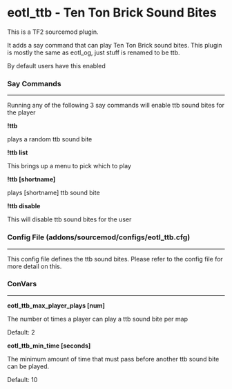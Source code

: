 # eotl_ttb - Ten Ton Brick Sound Bites

This is a TF2 sourcemod plugin.

It adds a say command that can play Ten Ton Brick sound bites.  This plugin is mostly the same as eotl_og, just stuff is renamed to be ttb.

By default users have this enabled

### Say Commands
<hr>

Running any of the following 3 say commands will enable ttb sound bites for the player

**!ttb**

plays a random ttb sound bite

**!ttb list**

This brings up a menu to pick which to play


**!ttb [shortname]**

plays [shortname] ttb sound bite


**!ttb disable**

This will disable ttb sound bites for the user


### Config File (addons/sourcemod/configs/eotl_ttb.cfg)
<hr>

This config file defines the ttb sound bites. Please refer to the config file for more detail on this.

### ConVars
<hr>

**eotl_ttb_max_player_plays [num]**

The number ot times a player can play a ttb sound bite per map

Default: 2

**eotl_ttb_min_time [seconds]**

The minimum amount of time that must pass before another ttb sound bite can be played.

Default: 10